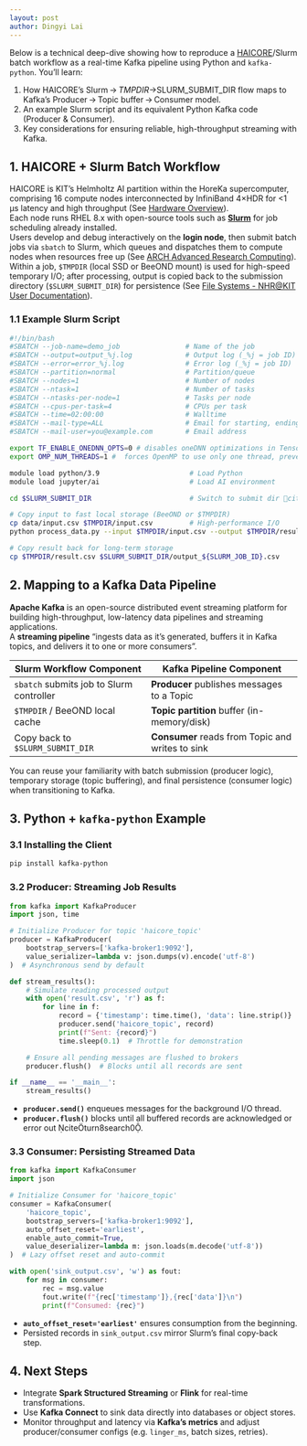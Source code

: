 ```yaml
---
layout: post
author: Dingyi Lai
---
```


Below is a technical deep-dive showing how to reproduce a [HAICORE](https://www.nhr.kit.edu/userdocs/haicore/)/Slurm batch workflow as a real-time Kafka pipeline using Python and `kafka-python`. You’ll learn:

1. How HAICORE’s Slurm → $TMPDIR → $SLURM_SUBMIT_DIR flow maps to Kafka’s Producer → Topic buffer → Consumer model.  
2. An example Slurm script and its equivalent Python Kafka code (Producer & Consumer).  
3. Key considerations for ensuring reliable, high-throughput streaming with Kafka.

## 1. HAICORE + Slurm Batch Workflow

HAICORE is KIT’s Helmholtz AI partition within the HoreKa supercomputer, comprising 16 compute nodes interconnected by InfiniBand 4×HDR for <1 μs latency and high throughput (See [Hardware Overview](https://www.nhr.kit.edu/userdocs/haicore/hardware/)).  
Each node runs RHEL 8.x with open-source tools such as [**Slurm**](https://slurm.schedmd.com/sbatch.html) for job scheduling already installed.  
Users develop and debug interactively on the **login node**, then submit batch jobs via `sbatch` to Slurm, which queues and dispatches them to compute nodes when resources free up (See [ARCH Advanced Research Computing](https://www.arch.jhu.edu/short-tutorial-how-to-create-a-slurm-script/)).  
Within a job, `$TMPDIR` (local SSD or BeeOND mount) is used for high-speed temporary I/O; after processing, output is copied back to the submission directory (`$SLURM_SUBMIT_DIR`) for persistence (See [File Systems - NHR@KIT User Documentation](https://www.nhr.kit.edu/userdocs/haicore/filesystems/)). 

### 1.1 Example Slurm Script

```bash
#!/bin/bash
#SBATCH --job-name=demo_job                # Name of the job
#SBATCH --output=output_%j.log             # Output log (_%j = job ID)
#SBATCH --error=error_%j.log               # Error log (_%j = job ID)
#SBATCH --partition=normal                 # Partition/queue
#SBATCH --nodes=1                          # Number of nodes
#SBATCH --ntask=1                          # Number of tasks
#SBATCH --ntasks-per-node=1                # Tasks per node
#SBATCH --cpus-per-task=4                  # CPUs per task
#SBATCH --time=02:00:00                    # Walltime
#SBATCH --mail-type=ALL                    # Email for starting, ending and failling
#SBATCH --mail-user=you@example.com        # Email address

export TF_ENABLE_ONEDNN_OPTS=0 # disables oneDNN optimizations in TensorFlow to prevent minor floating-point discrepancies due to parallel execution order​
export OMP_NUM_THREADS=1 #  forces OpenMP to use only one thread, preventing oversubscription and context-switch overhead in nested parallel regions

module load python/3.9                      # Load Python  
module load jupyter/ai                      # Load AI environment

cd $SLURM_SUBMIT_DIR                        # Switch to submit dir citeturn4search0

# Copy input to fast local storage (BeeOND or $TMPDIR)
cp data/input.csv $TMPDIR/input.csv         # High-performance I/O 
python process_data.py --input $TMPDIR/input.csv --output $TMPDIR/result.csv

# Copy result back for long-term storage
cp $TMPDIR/result.csv $SLURM_SUBMIT_DIR/output_${SLURM_JOB_ID}.csv
```

## 2. Mapping to a Kafka Data Pipeline

**Apache Kafka** is an open-source distributed event streaming platform for building high-throughput, low-latency data pipelines and streaming applications.  
A **streaming pipeline** “ingests data as it’s generated, buffers it in Kafka topics, and delivers it to one or more consumers”.  

| Slurm Workflow Component                | Kafka Pipeline Component             |
|-----------------------------------------|--------------------------------------|
| `sbatch` submits job to Slurm controller | **Producer** publishes messages to a Topic |
| `$TMPDIR` / BeeOND local cache           | **Topic partition** buffer (in-memory/disk) |
| Copy back to `$SLURM_SUBMIT_DIR`        | **Consumer** reads from Topic and writes to sink |

You can reuse your familiarity with batch submission (producer logic), temporary storage (topic buffering), and final persistence (consumer logic) when transitioning to Kafka.

## 3. Python + `kafka-python` Example

### 3.1 Installing the Client

```bash
pip install kafka-python
```

### 3.2 Producer: Streaming Job Results

```python
from kafka import KafkaProducer
import json, time

# Initialize Producer for topic 'haicore_topic'
producer = KafkaProducer(
    bootstrap_servers=['kafka-broker1:9092'],
    value_serializer=lambda v: json.dumps(v).encode('utf-8')
)  # Asynchronous send by default

def stream_results():
    # Simulate reading processed output
    with open('result.csv', 'r') as f:
        for line in f:
            record = {'timestamp': time.time(), 'data': line.strip()}
            producer.send('haicore_topic', record)
            print(f"Sent: {record}")
            time.sleep(0.1)  # Throttle for demonstration

    # Ensure all pending messages are flushed to brokers
    producer.flush()  # Blocks until all records are sent

if __name__ == '__main__':
    stream_results()
```

- **`producer.send()`** enqueues messages for the background I/O thread.  
- **`producer.flush()`** blocks until all buffered records are acknowledged or error out citeturn8search0.

### 3.3 Consumer: Persisting Streamed Data

```python
from kafka import KafkaConsumer
import json

# Initialize Consumer for 'haicore_topic'
consumer = KafkaConsumer(
    'haicore_topic',
    bootstrap_servers=['kafka-broker1:9092'],
    auto_offset_reset='earliest',
    enable_auto_commit=True,
    value_deserializer=lambda m: json.loads(m.decode('utf-8'))
)  # Lazy offset reset and auto-commit

with open('sink_output.csv', 'w') as fout:
    for msg in consumer:
        rec = msg.value
        fout.write(f"{rec['timestamp']},{rec['data']}\n")
        print(f"Consumed: {rec}")
```

- **`auto_offset_reset='earliest'`** ensures consumption from the beginning.  
- Persisted records in `sink_output.csv` mirror Slurm’s final copy-back step.

## 4. Next Steps

- Integrate **Spark Structured Streaming** or **Flink** for real-time transformations.  
- Use **Kafka Connect** to sink data directly into databases or object stores.  
- Monitor throughput and latency via **Kafka’s metrics** and adjust producer/consumer configs (e.g. `linger_ms`, batch sizes, retries).

